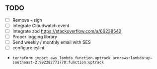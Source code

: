 ## TODO

- [ ] Remove - sign
- [ ] Integrate Cloudwatch event
- [ ] Integrate zod https://stackoverflow.com/a/66238542
- [ ] Proper logging library
- [ ] Send weekly / monthly email with SES
- [ ] configure eslint 
- `terraform import aws_lambda_function.uptrack arn:aws:lambda:ap-southeast-2:992382771770:function:uptrack`